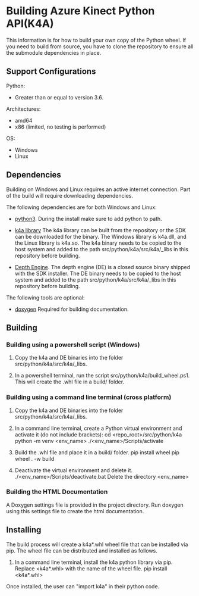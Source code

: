 # Building Azure Kinect Python API(K4A)

This information is for how to build your own copy of the Python wheel. 
If you need to build from source, you have to clone the repository to ensure all the submodule dependencies in place.

## Support Configurations

Python:
* Greater than or equal to version 3.6.

Architectures: 
* amd64
* x86 (limited, no testing is performed)

OS:
* Windows
* Linux

## Dependencies

Building on Windows and Linux requires an active internet connection. Part of the
build will require downloading dependencies.

The following dependencies are for both Windows and Linux:

* [python3](https://www.python.org/getit/). During the install make sure to add
  python to path.
  
* [k4a library](../../../../docs/building.md)
  The k4a library can be built from the repository or the SDK can be downloaded
  for the binary. The Windows library is k4a.dll, and the Linux library is k4a.so.
  The k4a binary needs to be copied to the host system and added 
  to the path src/python/k4a/src/k4a/_libs in this repository before building.

* [Depth Engine](../../../../docs/depthengine.md). 
  The depth engine (DE) is a closed source binary shipped with the
  SDK installer. The DE binary needs to be copied to the host system and added 
  to the path src/python/k4a/src/k4a/_libs in this repository before building.

The following tools are optional:

* [doxygen](https://github.com/doxygen/doxygen)
  Required for building documentation.


## Building

### Building using a powershell script (Windows)

1. Copy the k4a and DE binaries into the folder src/python/k4a/src/k4a/_libs.

2. In a powershell terminal, run the script src/python/k4a/build_wheel.ps1.
   This will create the .whl file in a build/ folder.
   
### Building using a command line terminal (cross platform)

1. Copy the k4a and DE binaries into the folder src/python/k4a/src/k4a/_libs.

2. In a command line terminal, create a Python virtual environment and activate it (do not include brackets):
      cd <repo_root>/src/python/k4a
      python -m venv <env_name>
      ./<env_name>/Scripts/activate
      
3. Build the .whl file and place it in a build/ folder.
      pip install wheel
      pip wheel . -w build

4. Deactivate the virtual environment and delete it.
      ./<env_name>/Scripts/deactivate.bat
      Delete the directory <env_name>
      
### Building the HTML Documentation

A Doxygen settings file is provided in the project directory. Run doxygen using this
settings file to create the html documentation.
      
## Installing

The build process will create a k4a*.whl wheel file that can be installed via pip.
The wheel file can be distributed and installed as follows.

1. In a command line terminal, install the k4a python library via pip.
   Replace <k4a*.whl> with the name of the wheel file.
      pip install <k4a*.whl>
      
Once installed, the user can "import k4a" in their python code.